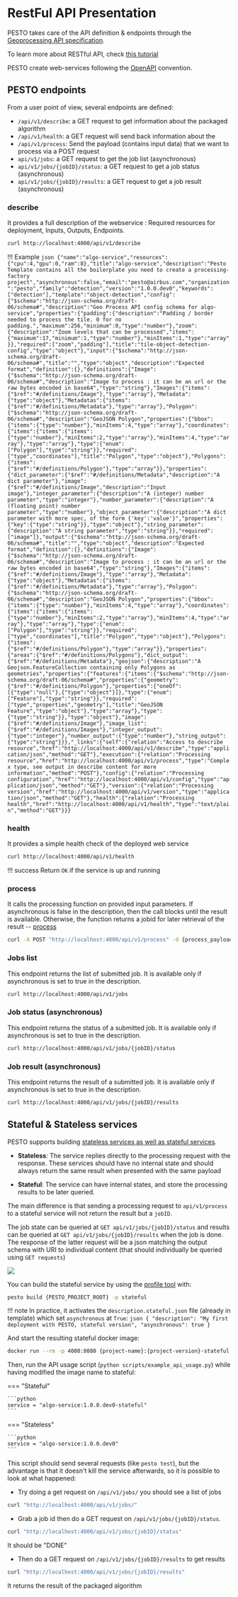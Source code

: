 # RestFul API Presentation

PESTO takes care of the API definition & endpoints through the [Geoprocessing API specification](https://github.com/AirbusDefenceAndSpace/geoprocessing-api/tree/master/1.0).

To learn more about RESTful API, check [this tutorial](https://www.restapitutorial.com/)


PESTO create web-services following the [OpenAPI](https://playground-docs.readthedocs.io) convention. 


## PESTO endpoints

From a user point of view, several endpoints are defined:

- `/api/v1/describe`: a GET request to get information about the packaged algorithm
- `/api/v1/health`: a GET request will send back information about the 
- `/api/v1/process`: Send the payload (contains input data) that we want to process via a POST request
- `api/v1/jobs`: a GET request to get the job list (asynchronous)
- `api/v1/jobs/{jobID}/status`: a GET request to get a job status (asynchronous)
- `api/v1/jobs/{jobID}/results`: a GET request to get a job result (asynchronous)


### **describe**
It provides a full description of the webservice : Required resources for deployment, Inputs, Outputs, Endpoints.

```bash
curl http://localhost:4000/api/v1/describe
```

!!! Example
    ```json
    {"name":"algo-service","resources":{"cpu":4,"gpu":0,"ram":8},"title":"algo-service","description":"Pesto Template contains all the boilerplate you need to create a processing-factory project","asynchronous":false,"email":"pesto@airbus.com","organization":"pesto","family":"detection","version":"1.0.0.dev0","keywords":["detection"],"template":"object-detection","config":{"$schema":"http://json-schema.org/draft-06/schema#","description":"Geo Process API config schema for algo-service","properties":{"padding":{"description":"Padding / border needed to process the tile. 0 for no padding.","maximum":256,"minimum":0,"type":"number"},"zoom":{"description":"Zoom levels that can be processed","items":{"maximum":17,"minimum":1,"type":"number"},"minItems":1,"type":"array"}},"required":["zoom","padding"],"title":"tile-object-detection-config","type":"object"},"input":{"$schema":"http://json-schema.org/draft-06/schema#","title":"","type":"object","description":"Expected format","definition":{},"definitions":{"Image":{"$schema":"http://json-schema.org/draft-06/schema#","description":"Image to process : it can be an url or the raw bytes encoded in base64","type":"string"},"Images":{"items":{"$ref":"#/definitions/Image"},"type":"array"},"Metadata":{"type":"object"},"Metadatas":{"items":{"$ref":"#/definitions/Metadata"},"type":"array"},"Polygon":{"$schema":"http://json-schema.org/draft-06/schema#","description":"GeoJSON Polygon","properties":{"bbox":{"items":{"type":"number"},"minItems":4,"type":"array"},"coordinates":{"items":{"items":{"items":{"type":"number"},"minItems":2,"type":"array"},"minItems":4,"type":"array"},"type":"array"},"type":{"enum":["Polygon"],"type":"string"}},"required":["type","coordinates"],"title":"Polygon","type":"object"},"Polygons":{"items":{"$ref":"#/definitions/Polygon"},"type":"array"}},"properties":{"dict_parameter":{"$ref":"#/definitions/Metadata","description":"A dict parameter"},"image":{"$ref":"#/definitions/Image","description":"Input image"},"integer_parameter":{"description":"A (integer) number parameter","type":"integer"},"number_parameter":{"description":"A (floating point) number parameter","type":"number"},"object_parameter":{"description":"A dict parameter with more spec, of the form {'key':'value'}","properties":{"key":{"type":"string"}},"type":"object"},"string_parameter":{"description":"A string parameter","type":"string"}},"required":["image"]},"output":{"$schema":"http://json-schema.org/draft-06/schema#","title":"","type":"object","description":"Expected format","definition":{},"definitions":{"Image":{"$schema":"http://json-schema.org/draft-06/schema#","description":"Image to process : it can be an url or the raw bytes encoded in base64","type":"string"},"Images":{"items":{"$ref":"#/definitions/Image"},"type":"array"},"Metadata":{"type":"object"},"Metadatas":{"items":{"$ref":"#/definitions/Metadata"},"type":"array"},"Polygon":{"$schema":"http://json-schema.org/draft-06/schema#","description":"GeoJSON Polygon","properties":{"bbox":{"items":{"type":"number"},"minItems":4,"type":"array"},"coordinates":{"items":{"items":{"items":{"type":"number"},"minItems":2,"type":"array"},"minItems":4,"type":"array"},"type":"array"},"type":{"enum":["Polygon"],"type":"string"}},"required":["type","coordinates"],"title":"Polygon","type":"object"},"Polygons":{"items":{"$ref":"#/definitions/Polygon"},"type":"array"}},"properties":{"areas":{"$ref":"#/definitions/Polygons"},"dict_output":{"$ref":"#/definitions/Metadata"},"geojson":{"description":"A Geojson.FeatureCollection containing only Polygons as geometries","properties":{"features":{"items":{"$schema":"http://json-schema.org/draft-06/schema#","properties":{"geometry":{"$ref":"#/definitions/Polygon"},"properties":{"oneOf":[{"type":"null"},{"type":"object"}]},"type":{"enum":["Feature"],"type":"string"}},"required":["type","properties","geometry"],"title":"GeoJSON Feature","type":"object"},"type":"array"},"type":{"type":"string"}},"type":"object"},"image":{"$ref":"#/definitions/Image"},"image_list":{"$ref":"#/definitions/Images"},"integer_output":{"type":"integer"},"number_output":{"type":"number"},"string_output":{"type":"string"}}},"_links":{"self":{"relation":"Access to describe resource","href":"http://localhost:4000/api/v1/describe","type":"application/json","method":"GET"},"execution":{"relation":"Processing resource","href":"http://localhost:4000/api/v1/process","type":"Complex type, see output in describe content for more information","method":"POST"},"config":{"relation":"Processing configuration","href":"http://localhost:4000/api/v1/config","type":"application/json","method":"GET"},"version":{"relation":"Processing version","href":"http://localhost:4000/api/v1/version","type":"application/json","method":"GET"},"health":{"relation":"Processing health","href":"http://localhost:4000/api/v1/health","type":"text/plain","method":"GET"}}}
    ```

### **health**
It provides a simple health check of the deployed web service

```bash
curl http://localhost:4000/api/v1/health
```

!!! success
    Return `OK` if the service is up and running

### **process**
It calls the processing function on provided input parameters. If asynchronous is false in the description, then the call blocks until the result is available. Otherwise, the function returns a jobid for later retrieval of the result -- [process](http://localhost:4000/api/v1/process)

[//]: # (TODO: Check and surely correct this request, which should be a POST )
```bash
curl -X POST "http://localhost:4000/api/v1/process" -d {process_payload}
```

### **Jobs list**
This endpoint returns the list of submitted job. It is available only if asynchronous is set to true in the description. 

```bash
curl http://localhost:4000/api/v1/jobs
```


### **Job status (asynchronous)**
This endpoint returns the status of a submitted job. It is available only if asynchronous is set to true in the description. 

```bash
curl http://localhost:4000/api/v1/jobs/{jobID}/status
```

### **Job result (asynchronous)**
This endpoint returns the result of a submitted job. It is available only if asynchronous is set to true in the description. 

```bash
curl http://localhost:4000/api/v1/jobs/{jobID}/results
```


## Stateful & Stateless services

PESTO supports building [stateless services as well as stateful services](https://nordicapis.com/defining-stateful-vs-stateless-web-services/).

* __Stateless__: The service replies directly to the processing request with the response. These services should have no internal state and should always return the same result when presented with the same payload

* __Stateful__: The service can have internal states, and store the processing results to be later queried.

The main difference is that sending a processing request to `api/v1/process` to a stateful service will not return the result but a `jobID`. 

The job state can be queried at `GET api/v1/jobs/{jobID}/status` and results can be queried at  `GET api/v1/jobs/{jobID}/results` when the job is done. 
The response of the latter request will be a json matching the output schema with URI to individual content (that should individually be queried using `GET requests`)

![](img/pesto_stateful.svg)

You can build the stateful service by using the [profile tool](package_docker_image.md#pesto-profiles-advanced) with:

```bash
pesto build {PESTO_PROJECT_ROOT} -p stateful
```

!!! note
    In practice, it activates the `description.stateful.json` file (already in template) which set `asynchronous` at `True`:
    ```json
    {
        "description": "My first deployment with PESTO, stateful version",
        "asynchronous": true
    }
    ```

And start the resulting stateful docker image: 

```bash
docker run --rm -p 4000:8080 {project-name}:{project-version}-stateful
```

Then, run the API usage script (`python scripts/example_api_usage.py`) while having modified the image name to stateful:

=== "Stateful"

    ```python
    service = "algo-service:1.0.0.dev0-stateful"
    ```

=== "Stateless"

    ```python
    service = "algo-service:1.0.0.dev0"
    ```

[//]: # (TODO: Test example_api_usage)

This script should send several requests (like `pesto test`), but the advantage is that it doesn't kill the service afterwards, so it is possible to look at what happened:

[//]: # (TODO: Add a request or get only those of example_api_usage?)

- Try doing a get request on `/api/v1/jobs/` you should see a list of jobs

```bash
curl "http://localhost:4000/api/v1/jobs/"
```

- Grab a job id then do a GET request on `/api/v1/jobs/{jobID}/status`. 

```bash
curl "http://localhost:4000/api/v1/jobs/{jobID}/status"
```
It should be "DONE"

- Then do a GET request on `/api/v1/jobs/{jobID}/results` to get results

```bash
curl "http://localhost:4000/api/v1/jobs/{jobID}/results"
```

It returns the result of the packaged algorithm